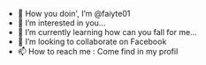 - 👋 How you doin', I’m @faiyte01
- 👀 I’m interested in you...
- 🌱 I’m currently learning how can you fall for me...
- 💞️ I’m looking to collaborate on Facebook
- 📫 How to reach me : Come find in my profil

<!---
faiyte01/faiyte01 is a ✨ special ✨ repository because its `README.md` (this file) appears on your GitHub profile.
You can click the Preview link to take a look at your changes.
--->
